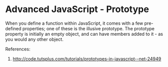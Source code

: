 # Advanced JavaScript - Prototype

When you define a function within JavaScript, it comes with a few pre-defined properties; one of these is the illusive prototype. The prototype property is initially an empty object, and can have members added to it - as you would any other object.

References:

1. http://code.tutsplus.com/tutorials/prototypes-in-javascript--net-24949